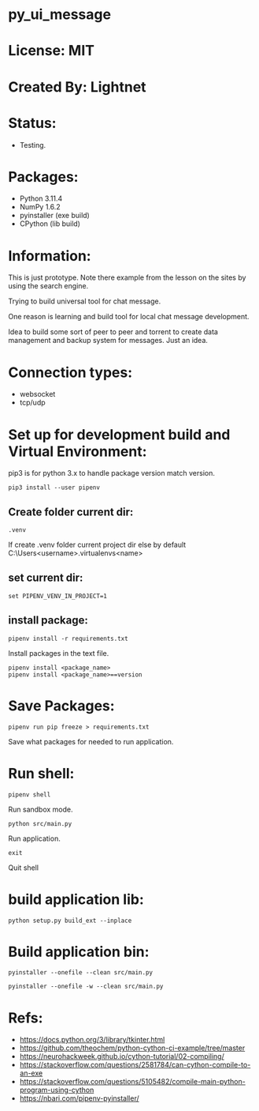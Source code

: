 # py_ui_message

# License: MIT

# Created By: Lightnet

# Status:
 * Testing.
 
# Packages:
 * Python 3.11.4
 * NumPy 1.6.2
 * pyinstaller (exe build)
 * CPython (lib build)

# Information:
  This is just prototype. Note there example from the lesson on the sites by using the search engine.

  Trying to build universal tool for chat message.

  One reason is learning and build tool for local chat message development.

  Idea to build some sort of peer to peer and torrent to create data management and backup system for messages. Just an idea.

# Connection types:
 * websocket
 * tcp/udp

# Set up for development build and Virtual Environment:

pip3 is for python 3.x to handle package version match version.

```
pip3 install --user pipenv
```
## Create folder current dir:
```
.venv
```
If create .venv folder current project dir else by default C:\Users\<username>\.virtualenvs\<name>

## set current dir:
```
set PIPENV_VENV_IN_PROJECT=1
```
## install package:
```
pipenv install -r requirements.txt
```
Install packages in the text file.

```
pipenv install <package_name>
pipenv install <package_name>==version
```

# Save Packages:
```
pipenv run pip freeze > requirements.txt
```
Save what packages for needed to run application.


# Run shell:
```
pipenv shell
```
  Run sandbox mode.
```
python src/main.py
```
  Run application.
```
exit
```
  Quit shell

# build application lib:
```
python setup.py build_ext --inplace
```

# Build application bin:
```
pyinstaller --onefile --clean src/main.py
```
```
pyinstaller --onefile -w --clean src/main.py
```

# Refs:
 * https://docs.python.org/3/library/tkinter.html
 * https://github.com/theochem/python-cython-ci-example/tree/master
 * https://neurohackweek.github.io/cython-tutorial/02-compiling/
 * https://stackoverflow.com/questions/2581784/can-cython-compile-to-an-exe
 * https://stackoverflow.com/questions/5105482/compile-main-python-program-using-cython
 * https://nbari.com/pipenv-pyinstaller/
